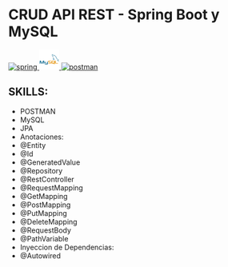 #	CRUD API REST - Spring Boot y MySQL

<a href="https://spring.io/" target="_blank" rel="noreferrer"> <img src="https://www.vectorlogo.zone/logos/springio/springio-icon.svg" alt="spring" width="100" height="100"/> </a>
<a href="https://www.mysql.com/" target="_blank" rel="noreferrer"> <img src="https://raw.githubusercontent.com/devicons/devicon/master/icons/mysql/mysql-original-wordmark.svg" alt="mysql" width="40" height="40"/> </a> 
<a href="https://postman.com" target="_blank" rel="noreferrer"> <img src="https://www.vectorlogo.zone/logos/getpostman/getpostman-icon.svg" alt="postman" width="100" height="100"/> </a>



##	SKILLS:
*	POSTMAN
*	MySQL
*	JPA
*	Anotaciones:
*	@Entity
*	@Id
*	@GeneratedValue
*	@Repository
*	@RestController
*	@RequestMapping
*	@GetMapping
*	@PostMapping
*	@PutMapping
*	@DeleteMapping
*	@RequestBody
*	@PathVariable
*	Inyeccion de Dependencias:
*	@Autowired